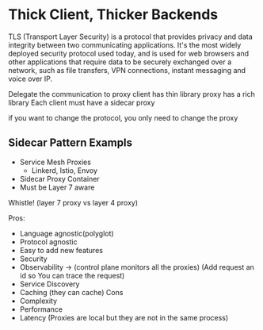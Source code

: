 # Thick Client, Thicker Backends

TLS (Transport Layer Security) is a protocol that provides privacy and data integrity between two communicating applications. It's the most widely deployed security protocol used today, and is used for web browsers and other applications that require data to be securely exchanged over a network, such as file transfers, VPN connections, instant messaging and voice over IP.

Delegate the communication to proxy
client has thin library
proxy has a rich library
Each client must have a sidecar proxy

if you want to change the protocol, you only need to change the proxy

## Sidecar Pattern Exampls
- Service Mesh Proxies
  - Linkerd, Istio, Envoy
- Sidecar Proxy Container
- Must be Layer 7 aware

Whistle!
(layer 7 proxy vs layer 4 proxy)

Pros:
- Language agnostic(polyglot)
- Protocol agnostic
- Easy to add new features
- Security
- Observability -> (control plane monitors all the proxies) (Add request an id so You can trace the request)
- Service Discovery 
- Caching (they can cache)
Cons
- Complexity
- Performance
- Latency (Proxies are local but they are not in the same process)